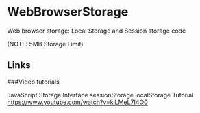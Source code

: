 # WebBrowserStorage
Web browser storage: Local Storage and Session storage code

(NOTE: 5MB Storage Limit)

## Links

###Video tutorials

JavaScript Storage Interface sessionStorage localStorage Tutorial 
https://www.youtube.com/watch?v=klLMeL7I4O0 
